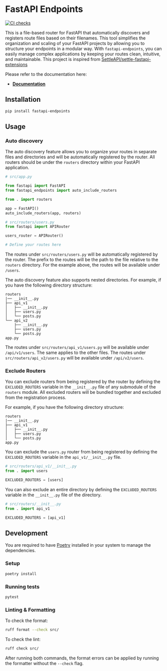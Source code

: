 # FastAPI Endpoints

[![CI checks](https://github.com/vladNed/fastapi-endpoints/actions/workflows/ci.yaml/badge.svg?branch=main&event=push)](https://github.com/vladNed/fastapi-endpoints/actions/workflows/ci.yaml)

This is a file-based router for FastAPI that automatically discovers and registers route files based on their filenames.
This tool simplifies the organization and scaling of your FastAPI projects by allowing you to structure your endpoints in a modular way.
With `fastapi-endpoints`, you can easily manage complex applications by keeping your routes clean, intuitive, and maintainable.
This project is inspired from [SettleAPI/settle-fastapi-extensions](https://github.com/SettleAPI/settle-fastapi-extensions)

Please refer to the documentation here:

- **[Documentation](https://vladned.github.io/fastapi-endpoints/)**

## Installation

```bash
pip install fastapi-endpoints
```

## Usage

### Auto discovery

The auto discovery feature allows you to organize your routes in separate files and directories and will be automatically registered by the router.
All routers should be under the `routers` directory within your FastAPI application.

```python
# src/app.py

from fastapi import FastAPI
from fastapi_endpoints import auto_include_routers

from . import routers

app = FastAPI()
auto_include_routers(app, routers)
```

```python
# src/routers/users.py
from fastapi import APIRouter

users_router = APIRouter()

# Define your routes here
```

The routes under `src/routers/users.py` will be automatically registered by the router. The prefix to the routes will be the path to the file relative to the `routers` directory.
For the example above, the routes will be available under `/users`.

The auto discovery feature also supports nested directories. For example, if you have the following directory structure:

```
routers
|── __init__.py
├── api_v1
│   ├── __init__.py
│   ├── users.py
│   └── posts.py
└── api_v2
    ├── __init__.py
    ├── users.py
    └── posts.py
app.py
```

The routes under `src/routers/api_v1/users.py` will be available under `/api/v1/users`.
The same applies to the other files. The routes under `src/routers/api_v2/users.py` will be available under `/api/v2/users`.

### Exclude Routers

You can exclude routers from being registered by the router by defining the `EXCLUDED_ROUTERS` variable in the `__init__.py` file of any submodule of the `routers` module. All excluded routers will be bundled together and excluded from the registration process.

For example, if you have the following directory structure:
```
routers
|── __init__.py
├── api_v1
│   ├── __init__.py
│   ├── users.py
│   └── posts.py
app.py
```

You can exclude the `users.py` router from being registered by defining the `EXCLUDED_ROUTERS` variable in the `api_v1/__init__.py` file.

```python
# src/routers/api_v1/__init__.py
from . import users

EXCLUDED_ROUTERS = [users]
```

You can also exclude an entire directory by defining the `EXCLUDED_ROUTERS` variable in the `__init__.py` file of the directory.

```python
# src/routers/__init__.py
from . import api_v1

EXCLUDED_ROUTERS = [api_v1]
```


## Development

You are required to have [Poetry](https://python-poetry.org/) installed in your system to manage the dependencies.

### Setup

```bash
poetry install
```

### Running tests

```bash
pytest
```

### Linting & Formatting

To check the format:
```bash
ruff format --check src/
```

To check the lint:
```bash
ruff check src/
```

After running both commands, the format errors can be applied by running the formatter without the `--check` flag.


